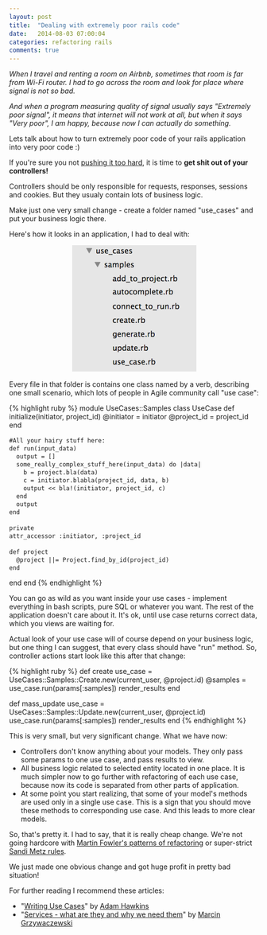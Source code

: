 ```yaml
---
layout: post
title:  "Dealing with extremely poor rails code"
date:   2014-08-03 07:00:04
categories: refactoring rails
comments: true
---
```



_When I travel and renting a room on Airbnb, sometimes that room is far from Wi-Fi router. I had to go across the room and look for place where signal is not so bad._

_And when a program measuring quality of signal usually says "Extremely poor signal", it means that internet will not work at all, but when it says "Very poor", I am happy, because now I can actually do something._

Lets talk about how to turn extremely poor code of your rails application into very poor code :)

If you're sure you not [pushing it too hard](/refactoring/on-refactoring), it is time to __get shit out of your controllers!__

Controllers should be only responsible for requests, responses, sessions and cookies. But they usualy contain lots of business logic.

Make just one very small change - create a folder named "use_cases" and put your business logic there.

Here's how it looks in an application, I had to deal with:

<center><img src='/images/use_cases_structure.png'/></center>

Every file in that folder is contains one class named by a verb, describing one small scenario, which lots of people in Agile community call "use case":

{% highlight ruby %}
module UseCases::Samples
  class UseCase
    def initialize(initiator, project_id)
      @initiator = initiator
      @project_id = project_id
    end

    #All your hairy stuff here:
    def run(input_data)
      output = []
      some_really_complex_stuff_here(input_data) do |data|
        b = project.bla(data)
        c = initiator.blabla(project_id, data, b)
        output << bla!(initiator, project_id, c)
      end
      output
    end

    private
    attr_accessor :initiator, :project_id

    def project
      @project ||= Project.find_by_id(project_id)
    end
  end
end
{% endhighlight %}

You can go as wild as you want inside your use cases - implement everything in bash scripts, pure SQL or whatever you want. The rest of the application doesn't care about it. It's ok, until use case returns correct data, which you views are waiting for.


Actual look of your use case will of course depend on your business logic, but one thing I can suggest, that every class should have "run" method.
So, controller actions start look like this after that change:

{% highlight ruby %}
def create
  use_case = UseCases::Samples::Create.new(current_user, @project.id)
  @samples = use_case.run(params[:samples])
  render_results
end

def mass_update
  use_case = UseCases::Samples::Update.new(current_user, @project.id)
  use_case.run(params[:samples])
  render_results
end
{% endhighlight %}



This is very small, but very significant change. What we have now:

* Controllers don't know anything about your models. They only pass some params to one use case, and pass results to view.
* All business logic related to selected entity located in one place. It is much simpler now to go further with refactoring of each use case, because now its code is separated from other parts of application.
* At some point you start realizing, that some of your model's methods are used only in a single use case. This is a sign that you should move these methods to corresponding use case. And this leads to more clear models.


So, that's pretty it. I had to say, that it is really cheap change. We're not going hardcore with [Martin Fowler's patterns of refactoring](http://www.amazon.com/Refactoring-Edition-Addison-Wesley-Professional-Series/dp/0321984137) or super-strict [Sandi Metz rules](https://www.youtube.com/watch?v=npOGOmkxuio).

We just made one obvious change and got huge profit in pretty bad situation!

For further reading I recommend these articles:

* "[Writing Use Cases](http://hawkins.io/2014/01/writing_use_cases/)" by [Adam Hawkins](http://twitter.com/admin65)
* "[Services - what are they and why we need them](http://blog.arkency.com/2013/09/services-what-they-are-and-why-we-need-them/)" by [Marcin Grzywaczewski](http://twitter.com/killavus)
